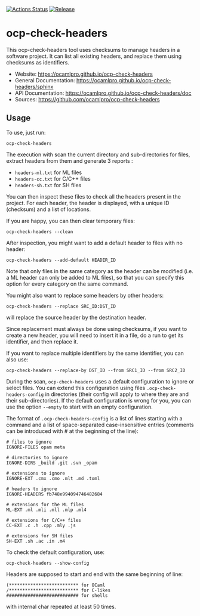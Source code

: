 
[![Actions Status](https://github.com/ocamlpro/ocp-check-headers/workflows/Main%20Workflow/badge.svg)](https://github.com/ocamlpro/ocp-check-headers/actions)
[![Release](https://img.shields.io/github/release/ocamlpro/ocp-check-headers.svg)](https://github.com/ocamlpro/ocp-check-headers/releases)

# ocp-check-headers

This ocp-check-headers tool uses checksums to manage headers in a software
project. It can list all existing headers, and replace them using checksums
as identifiers.


* Website: https://ocamlpro.github.io/ocp-check-headers
* General Documentation: https://ocamlpro.github.io/ocp-check-headers/sphinx
* API Documentation: https://ocamlpro.github.io/ocp-check-headers/doc
* Sources: https://github.com/ocamlpro/ocp-check-headers

## Usage

To use, just run:

```
ocp-check-headers
```

The execution with scan the current directory and sub-directories for
files, extract headers from them and generate 3 reports :

* `headers-ml.txt` for ML files
* `headers-cc.txt` for C/C++ files
* `headers-sh.txt` for SH files

You can then inspect these files to check all the headers present in
the project. For each header, the header is displayed, with a unique
ID (checksum) and a list of locations.

If you are happy, you can then clear temporary files:

```
ocp-check-headers --clean
```

After inspection, you might want to add a default header to files with
no header:

```
ocp-check-headers --add-default HEADER_ID
```

Note that only files in the same category as the header can be
modified (i.e. a ML header can only be added to ML files), so that you
can specify this option for every category on the same command.

You might also want to replace some headers by other headers:

```
ocp-check-headers --replace SRC_ID:DST_ID
```

will replace the source header by the destination header.

Since replacement must always be done using checksums, if you want to
create a new header, you will need to insert it in a file, do a run to
get its identifier, and then replace it.

If you want to replace multiple identifiers by the same identifier,
you can also use:

```
ocp-check-headers --replace-by DST_ID --from SRC1_ID --from SRC2_ID
```

During the scan, `ocp-check-headers` uses a default configuration to
ignore or select files. You can extend this configuration using files
`.ocp-check-headers-config` in directories (their config will apply to
where they are and their sub-directories). If the default
configuration is wrong for you, you can use the option `--empty` to
start with an empty configuration.

The format of `.ocp-check-headers-config` is a list of lines starting
with a command and a list of space-separated case-insensitive entries
(comments can be introduced with # at the beginning of the line):

```
# files to ignore
IGNORE-FILES opam meta

# directories to ignore
IGNORE-DIRS _build .git .svn _opam

# extensions to ignore
IGNORE-EXT .cmx .cmo .mlt .md .toml

# headers to ignore
IGNORE-HEADERS fb748e994094746482684

# extensions for the ML files
ML-EXT .ml .mli .mll .mlp .ml4

# extensions for C/C++ files
CC-EXT .c .h .cpp .mly .js

# extensions for SH files
SH-EXT .sh .ac .in .m4
```

To check the default configuration, use:

```
ocp-check-headers --show-config
```

Headers are supposed to start and end with the same beginning of line:

```
(************************** for OCaml
/************************** for C-likes
########################### for shells
```

with internal char repeated at least 50 times.

